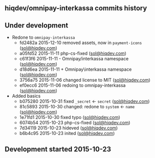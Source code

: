 hiqdev/omnipay-interkassa commits history
-----------------------------------------

## Under development

- Redone to `omnipay-interkassa`
    - fd2482a 2015-12-10 removed assets, now in `payment-icons` (sol@hiqdev.com)
    - a05fd52 2015-11-11 php-cs-fixed (sol@hiqdev.com)
    - c61f3f6 2015-11-11 - Omnipay/interkassa namespace (sol@hiqdev.com)
    - d18d6ea 2015-11-11 + Omnipay\interkassa namespace (sol@hiqdev.com)
    - 3756a75 2015-11-06 changed license to MIT (sol@hiqdev.com)
    - ef0ecc6 2015-11-06 redoing to omnipay-interkassa (sol@hiqdev.com)
- Added basics
    - b075280 2015-10-31 fixed `_secret` <- `secret` (sol@hiqdev.com)
    - 81c5893 2015-10-30 changed: redone to `system` <- `name` (sol@hiqdev.com)
    - 1e71fd1 2015-10-30 fixed typo (sol@hiqdev.com)
    - 6074b54 2015-10-23 php-cs-fixed (sol@hiqdev.com)
    - 7d34119 2015-10-23 hideved (sol@hiqdev.com)
    - b6b4c95 2015-10-23 inited (sol@hiqdev.com)

## Development started 2015-10-23

